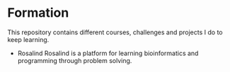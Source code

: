 # Formation
This repository contains different courses, challenges and projects I do to keep learning. 

- Rosalind
Rosalind is a platform for learning bioinformatics and programming through problem solving.

